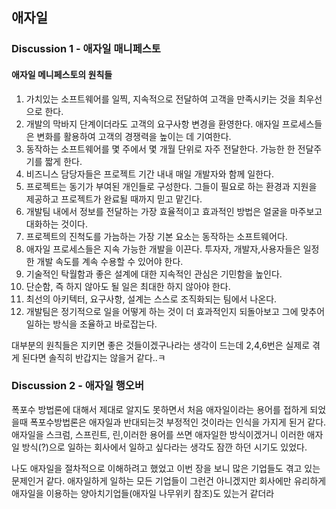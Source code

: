 ## 애자일

### Discussion 1 - 애자일 매니페스토

#### 애자일 메니페스토의 원칙들

1. 가치있는 소프트웨어를 일찍, 지속적으로 전달하여 고객을 만족시키는 것을 최우선으로 한다.
2. 개발의 막바지 단계이더라도 고객의 요구사항 변경을 환영한다. 애자일 프로세스들은 변화를 활용하여 고객의 경쟁력을 높이는 데 기여한다.
3. 동작하는 소프트웨어를 몇 주에서 몇 개월 단위로 자주 전달한다. 가능한 한 전달주기를 짧게 한다.
4. 비즈니스 담당자들은 프로젝트 기간 내내 매일 개발자와 함께 일한다.
5. 프로젝트는 동기가 부여된 개인들로 구성한다. 그들이 필요로 하는 환경과 지원을 제공하고 프로젝트가 완료될 때까지 믿고 맡긴다.
6. 개발팀 내에서 정보를 전달하는 가장 효율적이고 효과적인 방법은 얼굴을 마주보고 대화하는 것이다.
7. 프로젝트의 진척도를 가늠하는 가장 기본 요소는 동작하는 소프트웨어다.
8. 애자일 프로세스들은 지속 가능한 개발을 이끈다. 투자자, 개발자,사용자들은 일정한 개발 속도를 계속 수용할 수 있어야 한다.
9. 기술적인 탁월함과 좋은 설계에 대한 지속적인 관심은 기민함을 높인다.
10. 단순함, 즉 하지 않아도 될 일은 최대한 하지 않아야 한다.
11. 최선의 아키텍터, 요구사항, 설계는 스스로 조직화되는 팀에서 나온다.
12. 개발팀은 정기적으로 일을 어떻게 하는 것이 더 효과적인지 되돌아보고 그에 맞추어 일하는 방식을 조율하고 바로잡는다.

대부분의 원칙들은 지키면 좋은 것들이겠구나라는 생각이 드는데 2,4,6번은 실제로 겪게 된다면 솔직히 반갑지는 않을거 같다..ㅋ


### Discussion 2 - 애자일 행오버

폭포수 방법론에 대해서 제대로 알지도 못하면서 처음 애자일이라는 용어를 접하게 되었을때 폭포수방법론은 애자일과 반대되는것 부정적인 것이라는 인식을 가지게 된거 같다. 애자일을 스크럼, 스프린트, 린,이러한 용어를 쓰면 애자일한 방식이겠거니 이러한 애자일 방식(?)으로 일하는 회사에서 일하고 싶다라는 생각도 잠깐 하던 시기도 있었다.

나도 애자일을 절차적으로 이해하려고 했었고  이번 장을 보니 많은 기업들도 겪고 있는 문제인거 같다. 
애자일하게 일하는 모든 기업들이 그런건 아니겠지만 회사에만 유리하게 애자일을 이용하는 양아치기업들(애자일 나무위키 참조)도 있는거 같더라 

